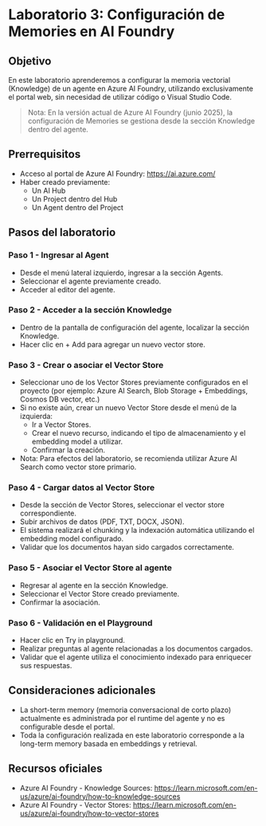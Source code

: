 # Laboratorio 3: Configuración de Memories en AI Foundry

## Objetivo

En este laboratorio aprenderemos a configurar la memoria vectorial (Knowledge) de un agente en Azure AI Foundry, utilizando exclusivamente el portal web, sin necesidad de utilizar código o Visual Studio Code.

> Nota: En la versión actual de Azure AI Foundry (junio 2025), la configuración de Memories se gestiona desde la sección Knowledge dentro del agente.

## Prerrequisitos

- Acceso al portal de Azure AI Foundry: https://ai.azure.com/
- Haber creado previamente:
  - Un AI Hub
  - Un Project dentro del Hub
  - Un Agent dentro del Project

## Pasos del laboratorio

### Paso 1 - Ingresar al Agent

- Desde el menú lateral izquierdo, ingresar a la sección Agents.
- Seleccionar el agente previamente creado.
- Acceder al editor del agente.

### Paso 2 - Acceder a la sección Knowledge

- Dentro de la pantalla de configuración del agente, localizar la sección Knowledge.
- Hacer clic en + Add para agregar un nuevo vector store.

### Paso 3 - Crear o asociar el Vector Store

- Seleccionar uno de los Vector Stores previamente configurados en el proyecto (por ejemplo: Azure AI Search, Blob Storage + Embeddings, Cosmos DB vector, etc.)
- Si no existe aún, crear un nuevo Vector Store desde el menú de la izquierda:
  - Ir a Vector Stores.
  - Crear el nuevo recurso, indicando el tipo de almacenamiento y el embedding model a utilizar.
  - Confirmar la creación.
- Nota: Para efectos del laboratorio, se recomienda utilizar Azure AI Search como vector store primario.

### Paso 4 - Cargar datos al Vector Store

- Desde la sección de Vector Stores, seleccionar el vector store correspondiente.
- Subir archivos de datos (PDF, TXT, DOCX, JSON).
- El sistema realizará el chunking y la indexación automática utilizando el embedding model configurado.
- Validar que los documentos hayan sido cargados correctamente.

### Paso 5 - Asociar el Vector Store al agente

- Regresar al agente en la sección Knowledge.
- Seleccionar el Vector Store creado previamente.
- Confirmar la asociación.

### Paso 6 - Validación en el Playground

- Hacer clic en Try in playground.
- Realizar preguntas al agente relacionadas a los documentos cargados.
- Validar que el agente utiliza el conocimiento indexado para enriquecer sus respuestas.

## Consideraciones adicionales

- La short-term memory (memoria conversacional de corto plazo) actualmente es administrada por el runtime del agente y no es configurable desde el portal.
- Toda la configuración realizada en este laboratorio corresponde a la long-term memory basada en embeddings y retrieval.

## Recursos oficiales

- Azure AI Foundry - Knowledge Sources: https://learn.microsoft.com/en-us/azure/ai-foundry/how-to-knowledge-sources
- Azure AI Foundry - Vector Stores: https://learn.microsoft.com/en-us/azure/ai-foundry/how-to-vector-stores
